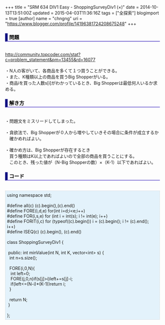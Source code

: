 +++
title = "SRM 634 DIV1 Easy - ShoppingSurveyDiv1 (×)"
date = 2014-10-13T13:51:00Z
updated = 2015-04-03T11:36:16Z
tags = ["全探索"]
blogimport = true 
[author]
	name = "chngng"
	uri = "https://www.blogger.com/profile/14196381724208675248"
+++

<div dir="ltr" style="text-align: left;" trbidi="on"><h3 style="border-bottom: 2px solid slateblue; border-left: 8px solid navy; color: black; padding: 0px 0px 1px 5px;">問題 </h3><br /><a href="http://community.topcoder.com/stat?c=problem_statement&amp;pm=13455&amp;rd=16077" target="_blank">http://community.topcoder.com/stat?c=problem_statement&amp;pm=13455&amp;rd=16077</a><br /><br />・N人の客がいて、各商品を多くて１つ買うことができる。<br />・また、K種類以上の商品を買うBig Shopperがいる。<br />・商品iを買った人数s[i]がわかっているとき、Big Shopperは最低何人いるか求める。<br /><h3 style="border-bottom: 2px solid slateblue; border-left: 8px solid navy; color: black; padding: 0px 0px 1px 5px;">解き方 </h3><br />・問題文をミスリードしてしまった。<br /><br />・貪欲法で、Big Shopperが０人から増やしていきその場合に条件が成立するか<br />　確かめればよい。<br /><br />・確かめ方は、Big Shopperが存在するとき<br />　買う種類はK以上であればよいので全部の商品を買うことにする。<br />　このとき、残った値が（N-Big Shopperの数）×（K-1）以下であればよい。<br /><h3 style="border-bottom: 2px solid slateblue; border-left: 8px solid navy; color: black; padding: 0px 0px 1px 5px;">コード </h3><br /><div style="background-color: #e3f2fb; border: 1px dotted #CCCCCC; padding: 5px;">using namespace std;<br /><br />#define all(c) (c).begin(),(c).end()<br />#define FORE(i,d,e) for(int i=d;i&lt;e;i++)<br />#define FOR(i,s,e) for (int i = int(s); i != int(e); i++)<br />#define FORIT(i,c) for (typeof((c).begin()) i = (c).begin(); i != (c).end(); i++)<br />#define ISEQ(c) (c).begin(), (c).end()<br /><br />class ShoppingSurveyDiv1 {<br /><br /><span class="Apple-tab-span" style="white-space: pre;"> </span>public: int minValue(int N, int K, vector&lt;int&gt; s) {<br /><span class="Apple-tab-span" style="white-space: pre;">  </span>int n=s.size();<br /><br /><span class="Apple-tab-span" style="white-space: pre;">  </span>FORE(i,0,N){<br /><span class="Apple-tab-span" style="white-space: pre;">   </span>int left=0;<br /><span class="Apple-tab-span" style="white-space: pre;">   </span>FORE(j,0,n)if(s[j]&gt;i)left+=s[j]-i;<br /><span class="Apple-tab-span" style="white-space: pre;">   </span>if(left&lt;=(N-i)*(K-1))return i;<br /><span class="Apple-tab-span" style="white-space: pre;">  </span>}<br /><br /><span class="Apple-tab-span" style="white-space: pre;">  </span>return N;<br /><span class="Apple-tab-span" style="white-space: pre;"> </span>}<br /><br />};</div></div>
